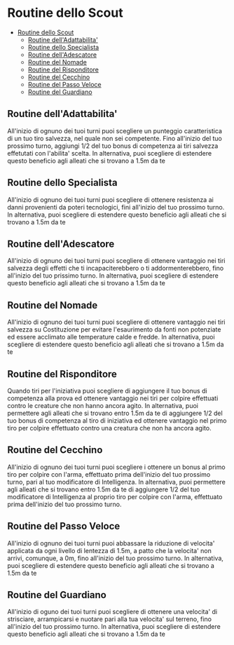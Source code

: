 # Routine dello Scout

- [Routine dello Scout](#routine-dello-scout)
  - [Routine dell'Adattabilita'](#routine-delladattabilita)
  - [Routine dello Specialista](#routine-dello-specialista)
  - [Routine dell'Adescatore](#routine-delladescatore)
  - [Routine del Nomade](#routine-del-nomade)
  - [Routine del Risponditore](#routine-del-risponditore)
  - [Routine del Cecchino](#routine-del-cecchino)
  - [Routine del Passo Veloce](#routine-del-passo-veloce)
  - [Routine del Guardiano](#routine-del-guardiano)

## Routine dell'Adattabilita'

All'inizio di ognuno dei tuoi turni puoi scegliere un punteggio caratteristica di un tuo tiro salvezza, nel quale non sei competente. Fino all'inizio del tuo prossimo turno, aggiungi 1/2 del tuo bonus di competenza ai tiri salvezza effetutati con l'abilita' scelta. In alternativa, puoi scegliere di estendere questo beneficio agli alleati che si trovano a 1.5m da te

## Routine dello Specialista

All'inizio di ognuno dei tuoi turni puoi scegliere di ottenere resistenza ai danni provenienti da poteri tecnologici, fini all'inizio del tuo prossimo turno. In alternativa, puoi scegliere di estendere questo beneficio agli alleati che si trovano a 1.5m da te

## Routine dell'Adescatore

All'inizio di ognuno dei tuoi turni puoi scegliere di ottenere vantaggio nei tiri salvezza degli effetti che ti incapaciterebbero o ti addormenterebbero, fino all'inizio del tuo prissimo turno. In alternativa, puoi scegliere di estendere questo beneficio agli alleati che si trovano a 1.5m da te

## Routine del Nomade

All'inizio di ognuno dei tuoi turni puoi scegliere di ottenere vantaggio nei tiri salvezza su Costituzione per evitare l'esaurimento da fonti non potenziate ed essere acclimato alle temperature calde e fredde. In alternativa, puoi scegliere di estendere questo beneficio agli alleati che si trovano a 1.5m da te

## Routine del Risponditore

Quando tiri per l'iniziativa puoi scegliere di aggiungere il tuo bonus di competenza alla prova ed ottenere vantaggio nei tiri per colpire effettuati contro le creature che non hanno ancora agito. In alternativa, puoi permettere agli alleati che si trovano entro 1.5m da te di aggiungere 1/2 del tuo bonus di competenza al tiro di iniziativa ed ottenere vantaggio nel primo tiro per colpire effettuato contro una creatura che non ha ancora agito.

## Routine del Cecchino

All'inizio di ognuno dei tuoi turni puoi scegliere i ottenere un bonus al primo tiro per colpire con l'arma, effettuato prima dell'inizio del tuo prossimo turno, pari al tuo modificatore di Intelligenza. In alternativa, puoi permettere agli alleati che si trovano entro 1.5m da te di aggiungere 1/2 del tuo modificatore di Intelligenza al proprio tiro per colpire con l'arma, effettuato prima dell'inizio del tuo prossimo turno.

## Routine del Passo Veloce

All'inizio di ognuno dei tuoi turni puoi abbassare la riduzione di velocita' applicata da ogni livello di lentezza di 1.5m, a patto che la velocita' non arrivi, comunque, a 0m, fino all'inizio del tuo prossimo turno. In alternativa, puoi scegliere di estendere questo beneficio agli alleati che si trovano a 1.5m da te

## Routine del Guardiano

All'inizio di oguno dei tuoi turni puoi scegliere di ottenere una velocita' di strisciare, arrampicarsi e nuotare pari alla tua velocita' sul terreno, fino all'inizio del tuo prossimo turno. In alternativa, puoi scegliere di estendere questo beneficio agli alleati che si trovano a 1.5m da te
